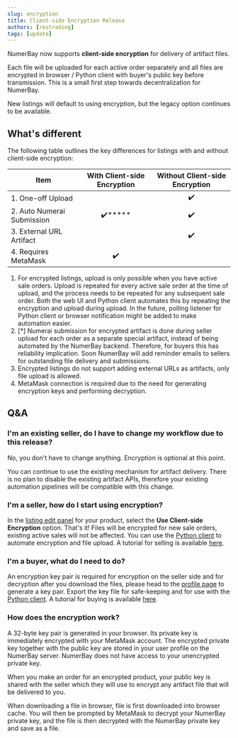 ```yaml
---
slug: encryption
title: Client-side Encryption Release
authors: [restrading]
tags: [update]
---
```


NumerBay now supports **client-side encryption** for delivery of artifact files. 

Each file will be uploaded for each active order separately and all files are encrypted in browser / Python client 
with buyer's public key before transmission. This is a small first step towards decentralization for NumerBay.

New listings will default to using encryption, but the legacy option continues to be available.


## What's different
The following table outlines the key differences for listings with and without client-side encryption:

| Item                         | With Client-side Encryption | Without Client-side Encryption |
| ---------------------------- | :-------------------------: | :----------------------------: |
| 1. One-off Upload            |                             | :heavy_check_mark:             |
| 2. Auto Numerai Submission   | :heavy_check_mark:*****     | :heavy_check_mark:             |
| 3. External URL Artifact     |                             | :heavy_check_mark:             |
| 4. Requires MetaMask         | :heavy_check_mark:          |                                |


1. For encrypted listings, upload is only possible when you have active sale orders.
   Upload is repeated for every active sale order at the time of upload, and
   the process needs to be repeated for any subsequent sale order. Both the web UI and Python client automates this
   by repeating the encryption and upload during upload. In the future, polling listener for Python client 
   or browser notification might be added to make automation easier.
2. [*] Numerai submission for encrypted artifact is done during seller upload for each order as a separate 
   special artifact, instead of being automated by the NumerBay backend. Therefore, for buyers this has reliability
   implication. Soon NumerBay will add reminder emails to sellers for outstanding file delivery and submissions.
3. Encrypted listings do not support adding external URLs as artifacts, only file upload is allowed.
4. MetaMask connection is required due to the need for generating encryption keys and performing decryption.


## Q&A
### I'm an existing seller, do I have to change my workflow due to this release?
No, you don't have to change anything. Encryption is optional at this point.

You can continue to use the existing mechanism for artifact delivery.
There is no plan to disable the existing artifact APIs, 
therefore your existing automation pipelines will be compatible with this change.

### I'm a seller, how do I start using encryption?
In the [listing edit panel](https://numerbay.ai/my-account/my-listings) for your product, select the 
**Use Client-side Encryption** option. That's it! Files will be encrypted for new sale orders, 
existing active sales will not be affected. 
You can use the [Python client](/docs/tutorial-extras/api-automation) to automate encryption and file upload.
A tutorial for selling is available [here](/docs/tutorial-basics/sell-a-product#for-products-using-client-side-encryption).

### I'm a buyer, what do I need to do?
An encryption key pair is required for encryption on the seller side and for decryption after you download the files, 
please head to the [profile page](https://numerbay.ai/my-account) to generate a key pair. Export the key file for 
safe-keeping and for use with the [Python client](/docs/tutorial-extras/download-automation). 
A tutorial for buying is available [here](/docs/tutorial-basics/buy-a-product#decryption).

### How does the encryption work?
A 32-byte key pair is generated in your browser. Its private key is immediately encrypted with your MetaMask account.
The encrypted private key together with the public key are stored in your user profile on the NumerBay server. NumerBay
does not have access to your unencrypted private key.

When you make an order for an encrypted product, your public key is shared with the seller which they will use to 
encrypt any artifact file that will be delivered to you. 

When downloading a file in browser, file is first downloaded into browser cache. You will then be prompted by MetaMask
to decrypt your NumerBay private key, and the file is then decrypted with the NumerBay private key and save as a file.
